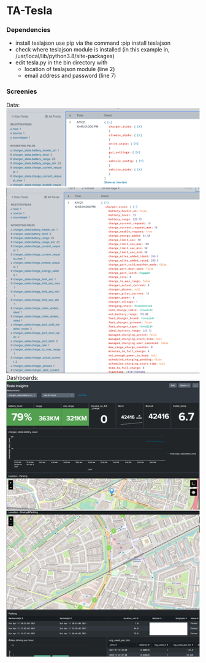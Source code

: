 # TA-Tesla

### Dependencies
- install teslajson use pip via the command :pip install teslajson
- check where teslajson module is installed (in this example in, /usr/local/lib/python3.8/site-packages)
- edit tesla.py in the bin directory with
  - location of teslajson module (line 2)
  - email address and password (line 7)


### Screenies
Data:
![Scr. Shot 1](/static/data2.png?raw=true "Data types")
![Scr. Shot 1](/static/data1.png?raw=true "Charging data")
Dashboards:
![Scr. Shot 1](/static/screen1.png?raw=true "Dashboard")
![Scr. Shot 1](/static/screen2.png?raw=true "Dashboard")
